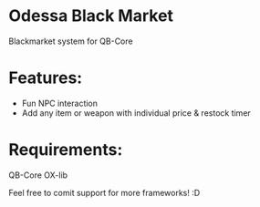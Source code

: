 # Odessa Black Market
Blackmarket system for QB-Core

# Features:
 - Fun NPC interaction
 - Add any item or weapon with individual price & restock timer

# Requirements:
QB-Core
OX-lib


Feel free to comit support for more frameworks! :D 
